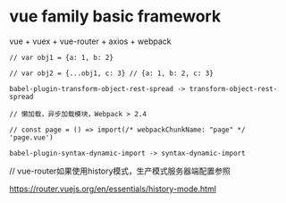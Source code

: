 # vue family basic framework

vue + vuex + vue-router + axios + webpack
```
// var obj1 = {a: 1, b: 2}

// var obj2 = {...obj1, c: 3} // {a: 1, b: 2, c: 3}

babel-plugin-transform-object-rest-spread -> transform-object-rest-spread

// 懒加载，异步加载模块，Webpack > 2.4

// const page = () => import(/* webpackChunkName: "page" */ 'page.vue')

babel-plugin-syntax-dynamic-import -> syntax-dynamic-import
```
// vue-router如果使用history模式，生产模式服务器端配置参照

https://router.vuejs.org/en/essentials/history-mode.html
